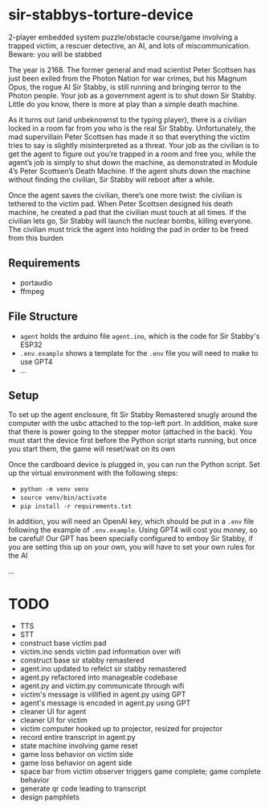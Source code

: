 # sir-stabbys-torture-device
2-player embedded system puzzle/obstacle course/game involving a trapped victim, a rescuer detective, an AI, and lots of miscommunication. Beware: you will be stabbed

The year is 2168. The former general and mad scientist Peter Scottsen has just been exiled from the Photon Nation for war crimes, but his Magnum Opus, the rogue AI Sir Stabby, is still running and bringing terror to the Photon people. Your job as a government agent is to shut down Sir Stabby. Little do you know, there is more at play than a simple death machine. 

As it turns out (and unbeknownst to the typing player), there is a civilian locked in a room far from you who is the real Sir Stabby. Unfortunately, the mad supervillain Peter Scottsen has made it so that everything the victim tries to say is slightly misinterpreted as a threat. Your job as the civilian is to get the agent to figure out you’re trapped in a room and free you, while the agent’s job is simply to shut down the machine, as demonstrated in Module 4’s Peter Scottsen’s Death Machine. If the agent shuts down the machine without finding the civilian, Sir Stabby will reboot after a while.

Once the agent saves the civilian, there’s one more twist: the civilian is tethered to the victim pad. When Peter Scottsen designed his death machine, he created a pad that the civilian must touch at all times. If the civilian lets go, Sir Stabby will launch the nuclear bombs, killing everyone. The civilian must trick the agent into holding the pad in order to be freed from this burden

## Requirements
- portaudio
- ffmpeg

## File Structure
- `agent` holds the arduino file `agent.ino`, which is the code for Sir Stabby's ESP32
- `.env.example` shows a template for the `.env` file you will need to make to use GPT4
- ...

## Setup

To set up the agent enclosure, fit Sir Stabby Remastered snugly around the computer with the usbc attached to the top-left port. In addition, make sure that there is power going to the stepper motor (attached in the back). You must start the device first before the Python script starts running, but once you start them, the game will reset/wait on its own

Once the cardboard device is plugged in, you can run the Python script. Set up the virtual environment with the following steps:
- `python -m venv venv`
- `source venv/bin/activate`
- `pip install -r requirements.txt`

In addition, you will need an OpenAI key, which should be put in a `.env` file following the example of `.env.example`. Using GPT4 will cost you money, so be careful! Our GPT has been specially configured to emboy Sir Stabby, if you are setting this up on your own, you will have to set your own rules for the AI

...

# TODO
- TTS
- STT
- construct base victim pad
- victim.ino sends victim pad information over wifi
- construct base sir stabby remastered
- agent.ino updated to refelct sir stabby remastered
- agent.py refactored into manageable codebase
- agent.py and victim.py communicate through wifi
- victim's message is villified in agent.py using GPT
- agent's message is encoded in agent.py using GPT
- cleaner UI for agent
- cleaner UI for victim
- victim computer hooked up to projector, resized for projector
- record entire transcript in agent.py
- state machine involving game reset
- game loss behavior on victim side
- game loss behavior on agent side
- space bar from victim observer triggers game complete; game complete behavior
- generate qr code leading to transcript
- design pamphlets


